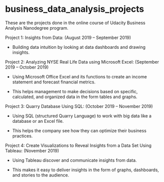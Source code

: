 # business_data_analysis_projects
These are the projects done in the online course of Udacity Business Analysis Nanodegree program.

Project 1: Insights from Data:                                                                             (August 2019 – September 2019)
   
   - Building data intuition by looking at data dashboards and drawing insights.

Project 2: Analyzing NYSE Real Life Data using Microsoft Excel:                                            (September 2019 – October 2019)
   
   - Using Microsoft Office Excel and its functions to create an income statement and forecast financial metrics.
  
   - This helps management to make decisions based on specific, calculated, and organized data in the form tables and graphs.

Project 3: Quarry Database Using SQL:                                                                      (October 2019 – November 2019)
   
   - Using SQL (structured Quarry Language) to work with big data like a database or an Excel file.
   
   - This helps the company see how they can optimize their business practices.
    
Project 4: Create Visualizations to Reveal Insights from a Data Set Using Tableau:                         (November 2019)
   
   - Using Tableau discover and communicate insights from data.
  
   - This makes it easy to deliver insights in the form of graphs, dashboards, and stories to the audience.
